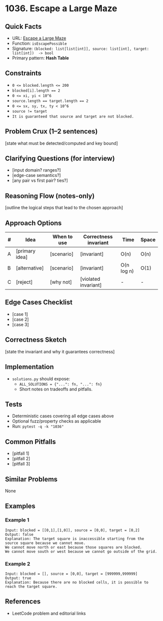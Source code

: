 # 1036. Escape a Large Maze

## Quick Facts

- URL: [Escape a Large Maze](https://leetcode.com/problems/escape-a-large-maze/)
- Function: `isEscapePossible`
- Signature: `(blocked: list[list[int]], source: list[int], target: list[int])  -> bool`
- Primary pattern: **Hash Table**

## Constraints

- `0 <= blocked.length <= 200`
- `blocked[i].length == 2`
- `0 <= xi, yi < 10^6`
- `source.length == target.length == 2`
- `0 <= sx, sy, tx, ty < 10^6`
- `source != target`
- `It is guaranteed that source and target are not blocked.`

## Problem Crux (1–2 sentences)

[state what must be detected/computed and key bound]

## Clarifying Questions (for interview)

- [input domain? ranges?]
- [edge-case semantics?]
- [any pair vs first pair? ties?]

## Reasoning Flow (notes-only)

[outline the logical steps that lead to the chosen approach]

## Approach Options

| #   | Idea           | When to use | Correctness invariant | Time       | Space |
| --- | -------------- | ----------- | --------------------- | ---------- | ----- |
| A   | [primary idea] | [scenario]  | [invariant]           | O(n)       | O(n)  |
| B   | [alternative]  | [scenario]  | [invariant]           | O(n log n) | O(1)  |
| C   | [reject]       | [why not]   | [violated invariant]  | -          | -     |

## Edge Cases Checklist

- [case 1]
- [case 2]
- [case 3]

## Correctness Sketch

[state the invariant and why it guarantees correctness]

## Implementation

- `solutions.py` should expose:
    - `ALL_SOLUTIONS = {"...": fn, "...": fn}`
    - Short notes on tradeoffs and pitfalls.

## Tests

- Deterministic cases covering all edge cases above
- Optional fuzz/property checks as applicable
- Run: `pytest -q -k "1036"`

## Common Pitfalls

- [pitfall 1]
- [pitfall 2]
- [pitfall 3]

## Similar Problems

None

## Examples

### Example 1

```text
Input: blocked = [[0,1],[1,0]], source = [0,0], target = [0,2]
Output: false
Explanation: The target square is inaccessible starting from the source square because we cannot move.
We cannot move north or east because those squares are blocked.
We cannot move south or west because we cannot go outside of the grid.
```

### Example 2

```text
Input: blocked = [], source = [0,0], target = [999999,999999]
Output: true
Explanation: Because there are no blocked cells, it is possible to reach the target square.
```

## References

- LeetCode problem and editorial links
